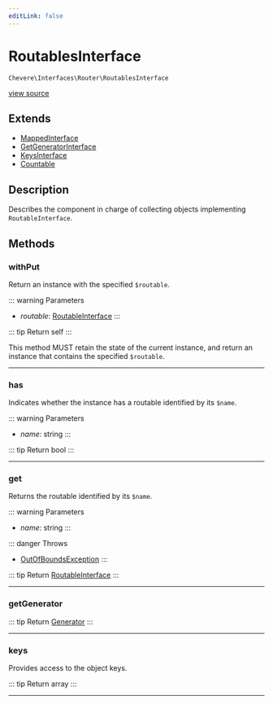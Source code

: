 ```yaml
---
editLink: false
---
```


# RoutablesInterface

`Chevere\Interfaces\Router\RoutablesInterface`

[view source](https://github.com/chevere/chevere/blob/main/src/Chevere/Interfaces/Router/RoutablesInterface.php)

## Extends

- [MappedInterface](../DataStructure/MappedInterface.md)
- [GetGeneratorInterface](../DataStructure/GetGeneratorInterface.md)
- [KeysInterface](../DataStructure/KeysInterface.md)
- [Countable](https://www.php.net/manual/class.countable)

## Description

Describes the component in charge of collecting objects implementing `RoutableInterface`.

## Methods

### withPut

Return an instance with the specified `$routable`.

::: warning Parameters
- *routable*: [RoutableInterface](./RoutableInterface.md)
:::

::: tip Return
self
:::

This method MUST retain the state of the current instance, and return
an instance that contains the specified `$routable`.

---

### has

Indicates whether the instance has a routable identified by its `$name`.

::: warning Parameters
- *name*: string
:::

::: tip Return
bool
:::

---

### get

Returns the routable identified by its `$name`.

::: warning Parameters
- *name*: string
:::

::: danger Throws
- [OutOfBoundsException](../../Exceptions/Core/OutOfBoundsException.md) 
:::

::: tip Return
[RoutableInterface](./RoutableInterface.md)
:::

---

### getGenerator

::: tip Return
[Generator](https://www.php.net/manual/class.generator)
:::

---

### keys

Provides access to the object keys.

::: tip Return
array
:::

---
